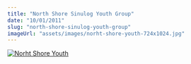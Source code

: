 ```yaml
---
title: "North Shore Sinulog Youth Group"
date: "10/01/2011"
slug: "north-shore-sinulog-youth-group"
imageUrl: "assets/images/norht-shore-youth-724x1024.jpg"
---
```


[![](https://i0.wp.com/santonino-nz.org/wp-content/uploads/2011/07/norht-shore-youth-724x1024.jpg?resize=623%2C929 "Norht Shore Youth")](https://i0.wp.com/santonino-nz.org/wp-content/uploads/2011/07/norht-shore-youth.jpg)